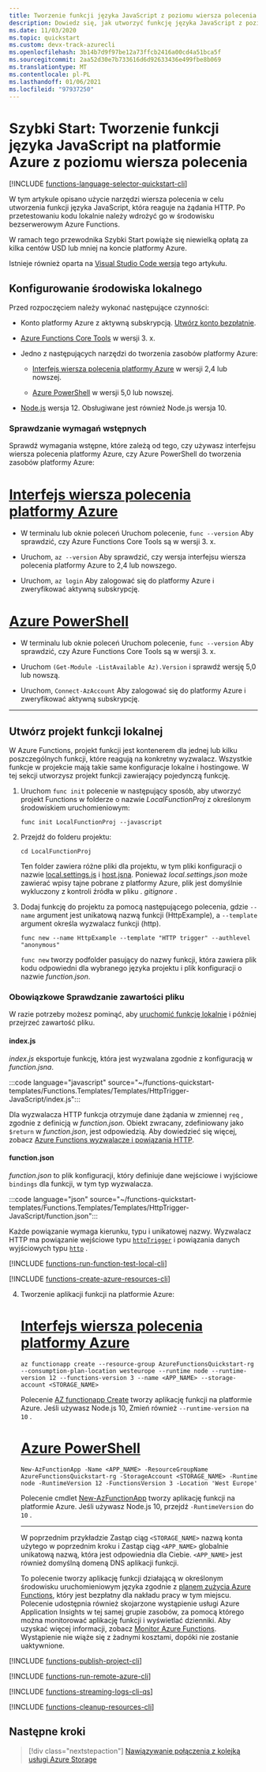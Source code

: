 ```yaml
---
title: Tworzenie funkcji języka JavaScript z poziomu wiersza polecenia — Azure Functions
description: Dowiedz się, jak utworzyć funkcję języka JavaScript z poziomu wiersza polecenia, a następnie opublikować lokalny projekt Node.js na potrzeby hostingu bezserwerowego w Azure Functions.
ms.date: 11/03/2020
ms.topic: quickstart
ms.custom: devx-track-azurecli
ms.openlocfilehash: 3b14b7d9f97be12a73ffcb2416a00cd4a51bca5f
ms.sourcegitcommit: 2aa52d30e7b733616d6d92633436e499fbe8b069
ms.translationtype: MT
ms.contentlocale: pl-PL
ms.lasthandoff: 01/06/2021
ms.locfileid: "97937250"
---
```

# <a name="quickstart-create-a-javascript-function-in-azure-from-the-command-line"></a>Szybki Start: Tworzenie funkcji języka JavaScript na platformie Azure z poziomu wiersza polecenia


[!INCLUDE [functions-language-selector-quickstart-cli](../../includes/functions-language-selector-quickstart-cli.md)]

W tym artykule opisano użycie narzędzi wiersza polecenia w celu utworzenia funkcji języka JavaScript, która reaguje na żądania HTTP. Po przetestowaniu kodu lokalnie należy wdrożyć go w środowisku bezserwerowym Azure Functions. 

W ramach tego przewodnika Szybki Start powiąże się niewielką opłatą za kilka centów USD lub mniej na koncie platformy Azure.

Istnieje również oparta na [Visual Studio Code wersja](create-first-function-vs-code-node.md) tego artykułu.

## <a name="configure-your-local-environment"></a>Konfigurowanie środowiska lokalnego

Przed rozpoczęciem należy wykonać następujące czynności:

+ Konto platformy Azure z aktywną subskrypcją. [Utwórz konto bezpłatnie](https://azure.microsoft.com/free/?ref=microsoft.com&utm_source=microsoft.com&utm_medium=docs&utm_campaign=visualstudio).

+ [Azure Functions Core Tools](./functions-run-local.md#v2) w wersji 3. x.

+ Jedno z następujących narzędzi do tworzenia zasobów platformy Azure:

    + [Interfejs wiersza polecenia platformy Azure](/cli/azure/install-azure-cli) w wersji 2,4 lub nowszej.

    + [Azure PowerShell](/powershell/azure/install-az-ps) w wersji 5,0 lub nowszej.

+ [Node.js](https://nodejs.org/) wersja 12. Obsługiwane jest również Node.js wersja 10.

### <a name="prerequisite-check"></a>Sprawdzanie wymagań wstępnych

Sprawdź wymagania wstępne, które zależą od tego, czy używasz interfejsu wiersza polecenia platformy Azure, czy Azure PowerShell do tworzenia zasobów platformy Azure:

# <a name="azure-cli"></a>[Interfejs wiersza polecenia platformy Azure](#tab/azure-cli)

+ W terminalu lub oknie poleceń Uruchom polecenie, `func --version` Aby sprawdzić, czy Azure Functions Core Tools są w wersji 3. x.

+ Uruchom, `az --version` Aby sprawdzić, czy wersja interfejsu wiersza polecenia platformy Azure to 2,4 lub nowszego.

+ Uruchom, `az login` Aby zalogować się do platformy Azure i zweryfikować aktywną subskrypcję.

# <a name="azure-powershell"></a>[Azure PowerShell](#tab/azure-powershell)

+ W terminalu lub oknie poleceń Uruchom polecenie, `func --version` Aby sprawdzić, czy Azure Functions Core Tools są w wersji 3. x.

+ Uruchom `(Get-Module -ListAvailable Az).Version` i sprawdź wersję 5,0 lub nowszą. 

+ Uruchom, `Connect-AzAccount` Aby zalogować się do platformy Azure i zweryfikować aktywną subskrypcję.

---

## <a name="create-a-local-function-project"></a>Utwórz projekt funkcji lokalnej

W Azure Functions, projekt funkcji jest kontenerem dla jednej lub kilku poszczególnych funkcji, które reagują na konkretny wyzwalacz. Wszystkie funkcje w projekcie mają takie same konfiguracje lokalne i hostingowe. W tej sekcji utworzysz projekt funkcji zawierający pojedynczą funkcję.

1. Uruchom `func init` polecenie w następujący sposób, aby utworzyć projekt Functions w folderze o nazwie *LocalFunctionProj* z określonym środowiskiem uruchomieniowym:  

    ```console
    func init LocalFunctionProj --javascript
    ```

1. Przejdź do folderu projektu:

    ```console
    cd LocalFunctionProj
    ```

    Ten folder zawiera różne pliki dla projektu, w tym pliki konfiguracji o nazwie [local.settings.js](functions-run-local.md#local-settings-file) i [host.jsna](functions-host-json.md). Ponieważ *local.settings.json* może zawierać wpisy tajne pobrane z platformy Azure, plik jest domyślnie wykluczony z kontroli źródła w pliku *. gitignore* .

1. Dodaj funkcję do projektu za pomocą następującego polecenia, gdzie `--name` argument jest unikatową nazwą funkcji (HttpExample), a `--template` argument określa wyzwalacz funkcji (http).

    ```console
    func new --name HttpExample --template "HTTP trigger" --authlevel "anonymous"
    ```  
    
    `func new` tworzy podfolder pasujący do nazwy funkcji, która zawiera plik kodu odpowiedni dla wybranego języka projektu i plik konfiguracji o nazwie *function.json*.
    
### <a name="optional-examine-the-file-contents"></a>Obowiązkowe Sprawdzanie zawartości pliku

W razie potrzeby możesz pominąć, aby [uruchomić funkcję lokalnie](#run-the-function-locally) i później przejrzeć zawartość pliku.

#### <a name="indexjs"></a>index.js


*index.js* eksportuje funkcję, która jest wyzwalana zgodnie z konfiguracją w *function.jsna*.

:::code language="javascript" source="~/functions-quickstart-templates/Functions.Templates/Templates/HttpTrigger-JavaScript/index.js":::

Dla wyzwalacza HTTP funkcja otrzymuje dane żądania w zmiennej `req` , zgodnie z definicją w *function.json*. Obiekt zwracany, zdefiniowany jako `$return` w *function.json*, jest odpowiedzią. Aby dowiedzieć się więcej, zobacz [Azure Functions wyzwalacze i powiązania HTTP](./functions-bindings-http-webhook.md?tabs=javascript).

#### <a name="functionjson"></a>function.json

*function.json* to plik konfiguracji, który definiuje dane wejściowe i wyjściowe `bindings` dla funkcji, w tym typ wyzwalacza. 

:::code language="json" source="~/functions-quickstart-templates/Functions.Templates/Templates/HttpTrigger-JavaScript/function.json":::

Każde powiązanie wymaga kierunku, typu i unikatowej nazwy. Wyzwalacz HTTP ma powiązanie wejściowe typu [`httpTrigger`](functions-bindings-http-webhook-trigger.md) i powiązania danych wyjściowych typu [`http`](functions-bindings-http-webhook-output.md) .

[!INCLUDE [functions-run-function-test-local-cli](../../includes/functions-run-function-test-local-cli.md)]

[!INCLUDE [functions-create-azure-resources-cli](../../includes/functions-create-azure-resources-cli.md)]

4. Tworzenie aplikacji funkcji na platformie Azure:

    # <a name="azure-cli"></a>[Interfejs wiersza polecenia platformy Azure](#tab/azure-cli)
        
    ```azurecli
    az functionapp create --resource-group AzureFunctionsQuickstart-rg --consumption-plan-location westeurope --runtime node --runtime-version 12 --functions-version 3 --name <APP_NAME> --storage-account <STORAGE_NAME>
    ```
    
    Polecenie [AZ functionapp Create](/cli/azure/functionapp#az-functionapp-create) tworzy aplikację funkcji na platformie Azure. Jeśli używasz Node.js 10, Zmień również `--runtime-version` na `10` .
    
    # <a name="azure-powershell"></a>[Azure PowerShell](#tab/azure-powershell)
    
    ```azurepowershell
    New-AzFunctionApp -Name <APP_NAME> -ResourceGroupName AzureFunctionsQuickstart-rg -StorageAccount <STORAGE_NAME> -Runtime node -RuntimeVersion 12 -FunctionsVersion 3 -Location 'West Europe'
    ```
    
    Polecenie cmdlet [New-AzFunctionApp](/powershell/module/az.functions/new-azfunctionapp) tworzy aplikację funkcji na platformie Azure. Jeśli używasz Node.js 10, przejdź `-RuntimeVersion` do `10` .
    
    ---
    
    W poprzednim przykładzie Zastąp ciąg `<STORAGE_NAME>` nazwą konta użytego w poprzednim kroku i Zastąp ciąg `<APP_NAME>` globalnie unikatową nazwą, która jest odpowiednia dla Ciebie. `<APP_NAME>` jest również domyślną domeną DNS aplikacji funkcji. 
    
    To polecenie tworzy aplikację funkcji działającą w określonym środowisku uruchomieniowym języka zgodnie z [planem zużycia Azure Functions](consumption-plan.md), który jest bezpłatny dla nakładu pracy w tym miejscu. Polecenie udostępnia również skojarzone wystąpienie usługi Azure Application Insights w tej samej grupie zasobów, za pomocą którego można monitorować aplikację funkcji i wyświetlać dzienniki. Aby uzyskać więcej informacji, zobacz [Monitor Azure Functions](functions-monitoring.md). Wystąpienie nie wiąże się z żadnymi kosztami, dopóki nie zostanie uaktywnione.

[!INCLUDE [functions-publish-project-cli](../../includes/functions-publish-project-cli.md)]

[!INCLUDE [functions-run-remote-azure-cli](../../includes/functions-run-remote-azure-cli.md)]

[!INCLUDE [functions-streaming-logs-cli-qs](../../includes/functions-streaming-logs-cli-qs.md)]

[!INCLUDE [functions-cleanup-resources-cli](../../includes/functions-cleanup-resources-cli.md)]

## <a name="next-steps"></a>Następne kroki

> [!div class="nextstepaction"]
> [Nawiązywanie połączenia z kolejką usługi Azure Storage](functions-add-output-binding-storage-queue-cli.md?pivots=programming-language-javascript)